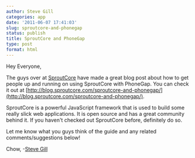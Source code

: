 ```yaml
---
author: Steve Gill
categories: app
date: '2011-06-07 17:41:03'
slug: sproutcore-and-phonegap
status: publish
title: SproutCore and PhoneGap
type: post
format: html
---
```


Hey Everyone,

The guys over at [SproutCore](http://www.sproutcore.com/) have made a great blog post about how to get people up and running on using SproutCore with PhoneGap. You can check it out at [http://blog.sproutcore.com/sproutcore-and-phonegap/](http://blog.sproutcore.com/sproutcore-and-phonegap/).

SproutCore is a powerful JavaScript framework that is used to build some really slick web applications. It is open source and has a great community behind it. If you haven't checked out SproutCore before, definitely do so.

Let me know what you guys think of the guide and any related comments/suggestions below!

Chow, -[Steve Gill](https://twitter.com/#!/stevesgill)
